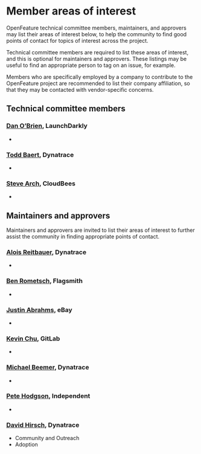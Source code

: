 # Member areas of interest

OpenFeature technical committee members, maintainers, and approvers
may list their areas of interest below, to help the community to find
good points of contact for topics of interest across the project.

Technical committee members are required to list these areas of
interest, and this is optional for maintainers and approvers.  These
listings may be useful to find an appropriate person to tag on an
issue, for example.

Members who are specifically employed by a company to contribute to
the OpenFeature project are recommended to list their company
affiliation, so that they may be contacted with vendor-specific
concerns.

<!-- Re-generate TOC with `markdown-toc --no-first-h1 -i` -->

<!-- toc -->

<!-- tocstop -->

## Technical committee members

### [Dan O’Brien](https://github.com/InTheCloudDan), LaunchDarkly

- 
### [Todd Baert](https://github.com/toddbaert), Dynatrace

- 
### [Steve Arch](https://github.com/agentgonzo), CloudBees

- 

## Maintainers and approvers

Maintainers and approvers are invited to list their areas of interest
to further assist the community in finding appropriate points of
contact.

### [Alois Reitbauer](https://github.com/aloisreitbauer), Dynatrace

- 
### [Ben Rometsch](https://github.com/dabeeeenster), Flagsmith

- 
### [Justin Abrahms](https://github.com/justinabrahms), eBay

- 
### [Kevin Chu](https://github.com/kbychu), GitLab

- 
### [Michael Beemer](https://github.com/beeme1mr), Dynatrace

- 
### [Pete Hodgson](https://github.com/moredip), Independent

-
### [David Hirsch](https://github.com/DavidPHirsch), Dynatrace

- Community and Outreach
- Adoption

<!-- ### [_Your name here_](http://github.com/your_name), Your Company -->
